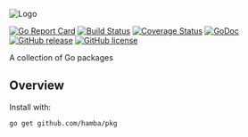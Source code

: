 ![Logo](http://svg.wiersma.co.za/hamba/project?title=pkg&tag=Go%20package%20collection)

[![Go Report Card](https://goreportcard.com/badge/github.com/hamba/pkg)](https://goreportcard.com/report/github.com/hamba/pkg)
[![Build Status](https://travis-ci.com/hamba/pkg.svg?branch=master)](https://travis-ci.com/hamba/pkg)
[![Coverage Status](https://coveralls.io/repos/github/hamba/pkg/badge.svg?branch=master)](https://coveralls.io/github/hamba/pkg?branch=master)
[![GoDoc](https://godoc.org/github.com/hamba/pkg?status.svg)](https://godoc.org/github.com/hamba/pkg)
[![GitHub release](https://img.shields.io/github/release/hamba/pkg.svg)](https://github.com/hamba/pkg/releases)
[![GitHub license](https://img.shields.io/badge/license-MIT-blue.svg)](https://raw.githubusercontent.com/hamba/pkg/master/LICENSE)

A collection of Go packages

## Overview

Install with:

```shell
go get github.com/hamba/pkg
```
